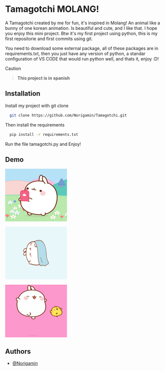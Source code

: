
# Tamagotchi MOLANG!

A Tamagotchi created by me for fun, it's inspired in Molang! An animal like a bunny of one korean animation. Is beautiful and cute, and I like that. I hope you enjoy this mini project. Btw it's my first project using python, this is my first repositorie and first commits using git.

You need to download some external package, all of these packages are in requirements.txt, then you just have any version of python, a standar configuration of VS CODE that would run python well, and thats it, enjoy :D!

> [!CAUTION]

> **This project is in spanish**




## Installation

Install my project with git clone

```bash
  git clone https://github.com/Norigamin/Tamagotchi.git
```

Then install the requirements

```bash
  pip install -r requirements.txt
```
Run the file tamagotchi.py and Enjoy!
    
## Demo

![GIF Molang!](images/inicio1.gif)

![GIF Molang!](images/descansando3.gif)

![GIF Molang!](images/jugando1.gif)


## Authors

- [@Norigamin](https://github.com/Norigamin)

